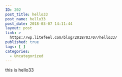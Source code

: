 ```yaml
---
ID: 202
post_title: hello33
post_name: hello33
post_date: 2018-03-07 14:11:44
layout: post
link: >
  https://wp.litefeel.com/blog/2018/03/07/hello33/
published: true
tags: [ ]
categories:
  - Uncategorized
---
```

this is hello33
